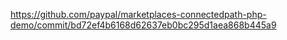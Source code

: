 https://github.com/paypal/marketplaces-connectedpath-php-demo/commit/bd72ef4b6168d62637eb0bc295d1aea868b445a9